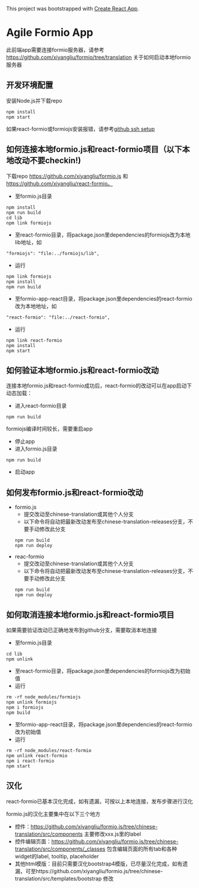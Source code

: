 This project was bootstrapped with [Create React App](https://github.com/facebook/create-react-app).

Agile Formio App
===============================
此前端app需要连接formio服务器，请参考 https://github.com/xiyangliu/formio/tree/translation 关于如何启动本地formio服务器

开发环境配置
------------------
安装Node.js并下载repo
```
npm install
npm start
```
如果react-formio或formiojs安装报错，请参考[github ssh setup](https://help.github.com/en/enterprise/2.15/user/articles/adding-a-new-ssh-key-to-your-github-account)

如何连接本地formio.js和react-formio项目（以下本地改动不要checkin!)
-------------------
下载repo https://github.com/xiyangliu/formio.js 和 https://github.com/xiyangliu/react-formio。
- 至formio.js目录
```
npm install
npm run build
cd lib
npm link formiojs
```
- 至react-formio目录，将package.json里dependencies的formiojs改为本地lib地址，如
```
"formiojs": "file:../formiojs/lib",
```
- 运行
```
npm link formiojs
npm install
npm run build
```
- 至formio-app-react目录，将package.json里dependencies的react-formio改为本地地址，如
```
"react-formio": "file:../react-formio",
```
- 运行
```
npm link react-formio
npm install
npm start
```

如何验证本地formio.js和react-formio改动
-------------------
连接本地formio.js和react-formio成功后，react-formio的改动可以在app启动下动态加载：
- 进入react-formio目录
```
npm run build
```

formiojs编译时间较长，需要重启app
- 停止app
- 进入formio.js目录
```
npm run build
```
- 启动app

如何发布formio.js和react-formio改动
-------------------
- formio.js
    - 提交改动至chinese-translation或其他个人分支
    - 以下命令将自动把最新改动发布至chinese-translation-releases分支，不要手动修改此分支
    ```
    npm run build
    npm run deploy
    ```
- reac-formio
    - 提交改动至chinese-translation或其他个人分支
    - 以下命令将自动把最新改动发布至chinese-translation-releases分支，不要手动修改此分支
    ```
    npm run build
    npm run deploy
    ```

如何取消连接本地formio.js和react-formio项目
-------------------
如果需要验证改动已正确地发布到github分支，需要取消本地连接

- 至formio.js目录
```
cd lib
npm unlink
```
- 至react-formio目录，将package.json里dependencies的formiojs改为初始值
- 运行
```
rm -rf node_modules/formiojs
npm unlink formiojs
npm i formiojs
npm build
```
- 至formio-app-react目录，将package.json里dependencies的react-formio改为初始值
- 运行
```
rm -rf node_modules/react-formio
npm unlink react-formio
npm i react-formio
npm start
```

汉化
-------------------
react-formio已基本汉化完成，如有遗漏，可按以上本地连接，发布步骤进行汉化

formio.js的汉化主要集中在以下三个地方
- 控件：https://github.com/xiyangliu/formio.js/tree/chinese-translation/src/components 主要修改xxx.js里的label
- 控件编辑页面：https://github.com/xiyangliu/formio.js/tree/chinese-translation/src/components/_classes 包含编辑页面的所有tab和各种widget的label, tooltip, placeholder
- 其他html模版：目前只需要汉化bootstrap4模版，已尽量汉化完成，如有遗漏，可至https://github.com/xiyangliu/formio.js/tree/chinese-translation/src/templates/bootstrap 修改